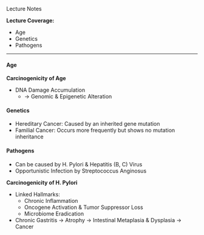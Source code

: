Lecture Notes

**Lecture Coverage:**
- Age
- Genetics
- Pathogens

---
#### **Age**
**Carcinogenicity of Age**
- DNA Damage Accumulation
	- → Genomic & Epigenetic Alteration


#### **Genetics**
- Hereditary Cancer: Caused by an inherited gene mutation
- Familial Cancer: Occurs more frequently but shows no mutation inheritance


#### **Pathogens**
- Can be caused by H. Pylori & Hepatitis (B, C) Virus
- Opportunistic Infection by Streptococcus Anginosus

**Carcinogenicity of H. Pylori**
- Linked Hallmarks:
	- Chronic Inflammation
	- Oncogene Activation & Tumor Suppressor Loss
	- Microbiome Eradication
- Chronic Gastritis → Atrophy → Intestinal Metaplasia & Dysplasia → Cancer

